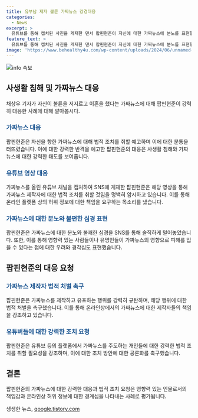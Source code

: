 ```yaml
---
title: 유부남 제자 불륜 가짜뉴스 강경대응
categories:
  - News
excerpt: >
  유튜브를 통해 캡처된 사진을 게재한 댄서 팝핀현준이 자신에 대한 가짜뉴스에 분노를 표현했다. 이혼 및 불륜과 관련된 허위 사실이 포함된 가짜뉴스에 대해 개소리라며 강력한 반발을 했으며, 애들도 유튜브로 정보를 얻는 만큼 이러한 행위에 분노하고 있다고 전했다. 가짜뉴스를 만드는 인터넷 테러 분자들을 처벌할 법이 필요하다며 고소 가능한 방법이 있다면 알려달라고 호소했다. 또한, 이러한 문제들은 법적으로 해결해야 한다고 강조하며, 가짜뉴스를 통해 선동하고 조회수를 올리려는 행위는 박멸되어야 한다고 목소리를 높였다.
feature_text: >
  유튜브를 통해 캡처된 사진을 게재한 댄서 팝핀현준이 자신에 대한 가짜뉴스에 분노를 표현했다. 이혼 및 불륜과 관련된 허위 사실이 포함된 가짜뉴스에 대해 개소리라며 강력한 반발을 했으며, 애들도 유튜브로 정보를 얻는 만큼 이러한 행위에 분노하고 있다고 전했다. 가짜뉴스를 만드는 인터넷 테러 분자들을 처벌할 법이 필요하다며 고소 가능한 방법이 있다면 알려달라고 호소했다. 또한, 이러한 문제들은 법적으로 해결해야 한다고 강조하며, 가짜뉴스를 통해 선동하고 조회수를 올리려는 행위는 박멸되어야 한다고 목소리를 높였다.
image: 'https://www.behealthy4u.com/wp-content/uploads/2024/06/unnamed-file.png'
---
```


<p><img src="https://www.behealthy4u.com/wp-content/uploads/2024/06/unnamed-file.png" alt="info 속보" /></p>

<h2 data-ke-size="size26">사생활 침해 및 가짜뉴스 대응</h2>

<p data-ke-size="size16">채상우 기자가 자신이 불륜을 저지르고 이혼을 했다는 가짜뉴스에 대해 팝핀현준이 강력히 대응한 사례에 대해 알아봅시다.</p>

<h3><b><span style="color: #1a5490;">가짜뉴스 대응</span></b></h3>

<p data-ke-size="size16">팝핀현준은 자신을 향한 가짜뉴스에 대해 법적 조치를 취할 예고하며 이에 대한 분통을 터뜨렸습니다. 이에 대한 강력한 반격을 예고한 팝핀현준의 대응은 사생활 침해와 가짜뉴스에 대한 강력한 태도를 보여줍니다.</p>

<h3><b><span style="color: #1a5490;">유튜브 영상 대응</span></b></h3>

<p data-ke-size="size16">가짜뉴스를 올린 유튜브 채널을 캡처하여 SNS에 게재한 팝핀현준은 해당 영상을 통해 가짜뉴스 제작자에 대한 법적 조치를 취할 것임을 명백히 암시하고 있습니다. 이를 통해 온라인 플랫폼 상의 허위 정보에 대한 책임을 요구하는 목소리를 냈습니다.</p>

<h3><b><span style="color: #1a5490;">가짜뉴스에 대한 분노와 불편한 심경 표현</span></b></h3>

<p data-ke-size="size16">팝핀현준은 가짜뉴스에 대한 분노와 불쾌한 심경을 SNS를 통해 솔직하게 털어놓았습니다. 또한, 이를 통해 영향력 있는 사람들이나 유명인들이 가짜뉴스의 영향으로 피해를 입을 수 있다는 점에 대한 우려와 경각심도 표현했습니다.</p>

<h2 data-ke-size="size26">팝핀현준의 대응 요청</h2>

<h3><b><span style="color: #1a5490;">가짜뉴스 제작자 법적 처벌 촉구</span></b></h3>

<p data-ke-size="size16">팝핀현준은 가짜뉴스를 제작하고 유포하는 행위를 강력히 규탄하며, 해당 행위에 대한 법적 처벌을 촉구했습니다. 이를 통해 온라인상에서의 가짜뉴스에 대한 제작자들의 책임을 강조하고 있습니다.</p>

<h3><b><span style="color: #1a5490;">유튜버들에 대한 강력한 조치 요청</span></b></h3>

<p data-ke-size="size16">팝핀현준은 유튜브 등의 플랫폼에서 가짜뉴스를 주도하는 개인들에 대한 강력한 법적 조치를 취할 필요성을 강조하며, 이에 대한 조치 방안에 대한 공론화를 촉구했습니다.</p>

<h2 data-ke-size="size26">결론</h2>

<p data-ke-size="size16">팝핀현준의 가짜뉴스에 대한 강력한 대응과 법적 조치 요청은 영향력 있는 인물로서의 책임감과 온라인상 허위 정보에 대한 경계심을 나타내는 사례로 평가됩니다.</p>
생생한 뉴스, <a href="https://qoogle.tistory.com" rel="dofollow">qoogle.tistory.com</a>


